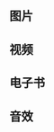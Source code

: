 <script setup>
import CardContent from "../../src/components/tool-item-card/content.vue";
import CardItem from "../../src/components/tool-item-card/index.vue"
</script>

## 图片

<CardContent>
	<CardItem link="https://wallhaven.cc/" desc="the best high quality wallpapers on the Net" title="wallhaven.cc"
	img="/img/wall.png">
	</CardItem>
	<CardItem link="https://segmentfault.com/" desc="中国领先的开发者技术社区" title="思否"
	img="/img/sf.png">
	</CardItem>
	<CardItem link="https://stackoverflow.com/" desc="全球最大的技术问答类在线社区，几乎可以找到所有问题的答案" title="stackOverflow"
	img="/img/stackoverflow.png">
	</CardItem>
</CardContent>

## 视频

## 电子书

## 音效
